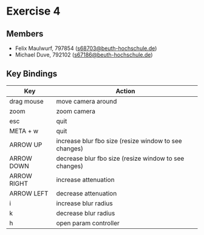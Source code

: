 # Exercise 4

## Members
* Felix Maulwurf, 797854 (s68703@beuth-hochschule.de)
* Michael Duve, 792102 (s67186@beuth-hochschule.de)

## Key Bindings

Key | Action
--- | ---
drag mouse | move camera around
zoom | zoom camera
esc | quit
META + w | quit
ARROW UP | increase blur fbo size (resize window to see changes)
ARROW DOWN | decrease blur fbo size (resize window to see changes)
ARROW RIGHT | increase attenuation
ARROW LEFT | decrease attenuation
i | increase blur radius
k | decrease blur radius
h | open param controller
